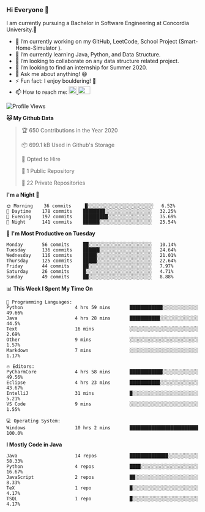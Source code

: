 ### Hi Everyone 👋
I am currently pursuing a Bachelor in Software Engineering at Concordia University.🏫

- 🔭 I’m currently working on my GitHub, LeetCode, School Project (Smart-Home-Simulator ).
- 🌱 I’m currently learning Java, Python, and Data Structure.
- 👯 I’m looking to collaborate on any data structure related project.
- 🤔 I’m looking to find an internship for Summer 2020.
- 💬 Ask me about anything! 😄
- ⚡ Fun fact: I enjoy bouldering! 🧗‍
- 📫 How to reach me: <a href="https://www.linkedin.com/in/siu-tong-ye/" target="_blank"> <img width="20px" width="32" src="https://cdn.jsdelivr.net/npm/simple-icons@v3/icons/linkedin.svg" /> </a> <a href="mailto:SiuTongYe@gmail.com" target="_blank"> <img height="20" width="32" src="https://cdn.jsdelivr.net/npm/simple-icons@v3/icons/gmail.svg" /> </a>

<!--START_SECTION:waka-->
![Profile Views](http://img.shields.io/badge/Profile%20Views-44-blue)

**🐱 My Github Data** 

> 🏆 650 Contributions in the Year 2020
 > 
> 📦 699.1 kB Used in Github's Storage 
 > 
> 💼 Opted to Hire
 > 
> 📜 1 Public Repository 
 > 
> 🔑 22 Private Repositories 

**I'm a Night 🦉** 

```text
🌞 Morning    36 commits     █░░░░░░░░░░░░░░░░░░░░░░░░   6.52% 
🌆 Daytime    178 commits    ████████░░░░░░░░░░░░░░░░░   32.25% 
🌃 Evening    197 commits    █████████░░░░░░░░░░░░░░░░   35.69% 
🌙 Night      141 commits    ██████░░░░░░░░░░░░░░░░░░░   25.54%

```
📅 **I'm Most Productive on Tuesday** 

```text
Monday       56 commits     ██░░░░░░░░░░░░░░░░░░░░░░░   10.14% 
Tuesday      136 commits    ██████░░░░░░░░░░░░░░░░░░░   24.64% 
Wednesday    116 commits    █████░░░░░░░░░░░░░░░░░░░░   21.01% 
Thursday     125 commits    █████░░░░░░░░░░░░░░░░░░░░   22.64% 
Friday       44 commits     ██░░░░░░░░░░░░░░░░░░░░░░░   7.97% 
Saturday     26 commits     █░░░░░░░░░░░░░░░░░░░░░░░░   4.71% 
Sunday       49 commits     ██░░░░░░░░░░░░░░░░░░░░░░░   8.88%

```


📊 **This Week I Spent My Time On** 

```text
💬 Programming Languages: 
Python                   4 hrs 59 mins       ████████████░░░░░░░░░░░░░   49.66% 
Java                     4 hrs 28 mins       ███████████░░░░░░░░░░░░░░   44.5% 
Text                     16 mins             ░░░░░░░░░░░░░░░░░░░░░░░░░   2.69% 
Other                    9 mins              ░░░░░░░░░░░░░░░░░░░░░░░░░   1.57% 
Markdown                 7 mins              ░░░░░░░░░░░░░░░░░░░░░░░░░   1.17%

🔥 Editors: 
PyCharmCore              4 hrs 58 mins       ████████████░░░░░░░░░░░░░   49.56% 
Eclipse                  4 hrs 23 mins       ███████████░░░░░░░░░░░░░░   43.67% 
IntelliJ                 31 mins             █░░░░░░░░░░░░░░░░░░░░░░░░   5.21% 
VS Code                  9 mins              ░░░░░░░░░░░░░░░░░░░░░░░░░   1.55%

💻 Operating System: 
Windows                  10 hrs 2 mins       █████████████████████████   100.0%

```

**I Mostly Code in Java** 

```text
Java                     14 repos            ██████████████░░░░░░░░░░░   58.33% 
Python                   4 repos             ████░░░░░░░░░░░░░░░░░░░░░   16.67% 
JavaScript               2 repos             ██░░░░░░░░░░░░░░░░░░░░░░░   8.33% 
TeX                      1 repo              █░░░░░░░░░░░░░░░░░░░░░░░░   4.17% 
TSQL                     1 repo              █░░░░░░░░░░░░░░░░░░░░░░░░   4.17%

```



<!--END_SECTION:waka-->
